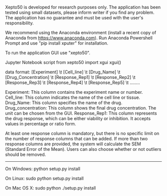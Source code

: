 Xepto50 is developed for research purposes only.
The application has been tested using small datasets, please inform writer if you find any problem.
The application has no guarantee and must be used with the user's responsibility.

We recommend using the Anaconda environment (install a recent copy of Anaconda from https://www.anaconda.com). Run Anaconda Powershell Prompt and use "pip install xputer" for installation.

To run the application GUI use "xepto50".

Jupyter Notebook script
from xepto50 import xgui
xgui()

data format: [Experiment] \t [Cell_line] \t [Drug_Name] \t [Drug_Concentration] \t [Response_Rep1] \t [Response_Rep2] \t [Response_Rep3] \t [Response_Rep4] \t [Response_Rep5] \t ........

Experiment: This column contains the experiment name or number. 
Cell_line: This column indicates the name of the cell line or tissue. 
Drug_Name: This column specifies the name of the drug. 
Drug_concentration: This column shows the final drug concentration. The unit can be chosen from the GUI. 
Response_Rep1: This column represents the drug response, which can be either viability or inhibition. It accepts values in percentage or ratio form. 

At least one response column is mandatory, but there is no specific limit on the number of response columns that can be added. If more than two response columns are provided, the system will calculate the SEM (Standard Error of the Mean). Users can also choose whether or not outliers should be removed.

-----------------------------
On Windows:
python setup.py install

On Linux:
sudo python setup.py install 

On Mac OS X:
sudo python ./setup.py install 

